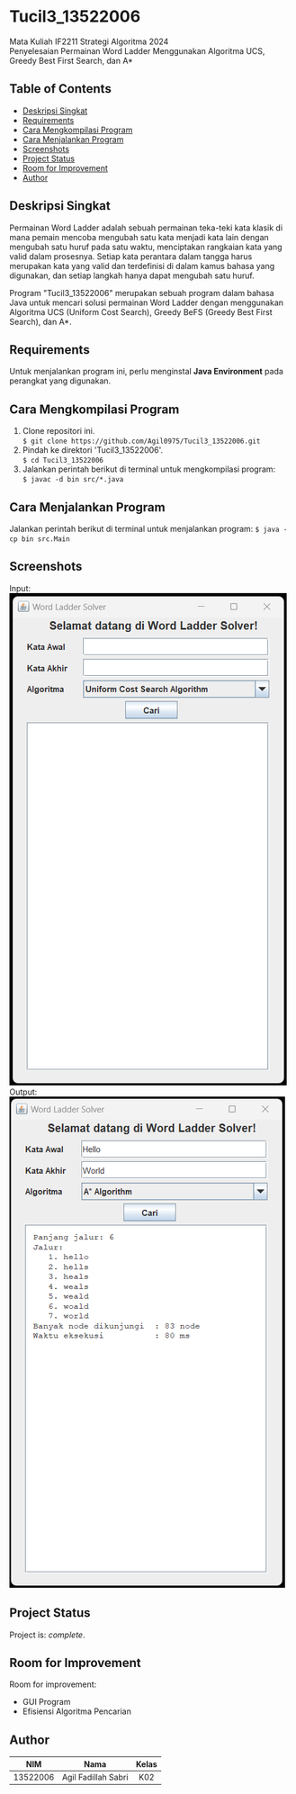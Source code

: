 # Tucil3_13522006
Mata Kuliah IF2211 Strategi Algoritma 2024 <br>
Penyelesaian Permainan Word Ladder Menggunakan Algoritma UCS, Greedy Best First Search, dan A*

## **Table of Contents**
* [Deskripsi Singkat](#deskrips-singkat)
* [Requirements](#requirements)
* [Cara Mengkompilasi Program](#cara-mengkompilasi-program)
* [Cara Menjalankan Program](#cara-menjalankan-program)
* [Screenshots](#screenshots)
* [Project Status](#project-status)
* [Room for Improvement](#room-for-improvement)
* [Author](#author)

## **Deskripsi Singkat**
Permainan Word Ladder adalah sebuah permainan teka-teki kata klasik di mana pemain mencoba mengubah satu kata menjadi kata lain dengan mengubah satu huruf pada satu waktu, menciptakan rangkaian kata yang valid dalam prosesnya. Setiap kata perantara dalam tangga harus merupakan kata yang valid dan terdefinisi di dalam kamus bahasa yang digunakan, dan setiap langkah hanya dapat mengubah satu huruf.

Program "Tucil3_13522006" merupakan sebuah program dalam bahasa Java untuk mencari solusi permainan Word Ladder dengan menggunakan Algoritma UCS (Uniform Cost Search), Greedy BeFS (Greedy Best First Search), dan A*.

## **Requirements**
Untuk menjalankan program ini, perlu menginstal **Java Environment** pada perangkat yang digunakan.

## **Cara Mengkompilasi Program**
1. Clone repositori ini. <br>
`$ git clone https://github.com/Agil0975/Tucil3_13522006.git `
2. Pindah ke direktori 'Tucil3_13522006'. <br>
`$ cd Tucil3_13522006 `
3. Jalankan perintah berikut di terminal untuk mengkompilasi program: <br>
`$ javac -d bin src/*.java`

## **Cara Menjalankan Program**
Jalankan perintah berikut di terminal untuk menjalankan program:
`$ java -cp bin src.Main `

## **Screenshots**
Input: <br>
![Example screenshot](./img/Input.png)
<br>Output: <br>
![Example screenshot](./img/Output.png)

## **Project Status**
Project is: _complete_.

## **Room for Improvement**
Room for improvement:
- GUI Program
- Efisiensi Algoritma Pencarian 

## **Author**
| **NIM**  |       **Nama**        | **Kelas** |       
| :------: | :-------------------: | :------:  | 
| 13522006 |  Agil Fadillah Sabri  |   K02